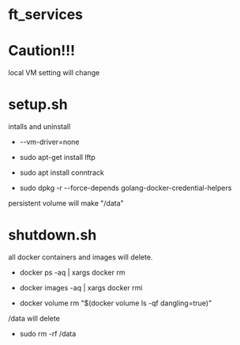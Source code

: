 # ft_services

# Caution!!!

local VM setting will change

# setup.sh

intalls and uninstall

- --vm-driver=none 

- sudo apt-get install lftp

- sudo apt install conntrack

- sudo dpkg -r --force-depends golang-docker-credential-helpers

persistent volume will make "/data"

# shutdown.sh

all docker containers and images will delete.

- docker ps -aq | xargs docker rm

- docker images -aq | xargs docker rmi

- docker volume rm "$(docker volume ls -qf dangling=true)"

/data will delete

- sudo rm -rf /data
